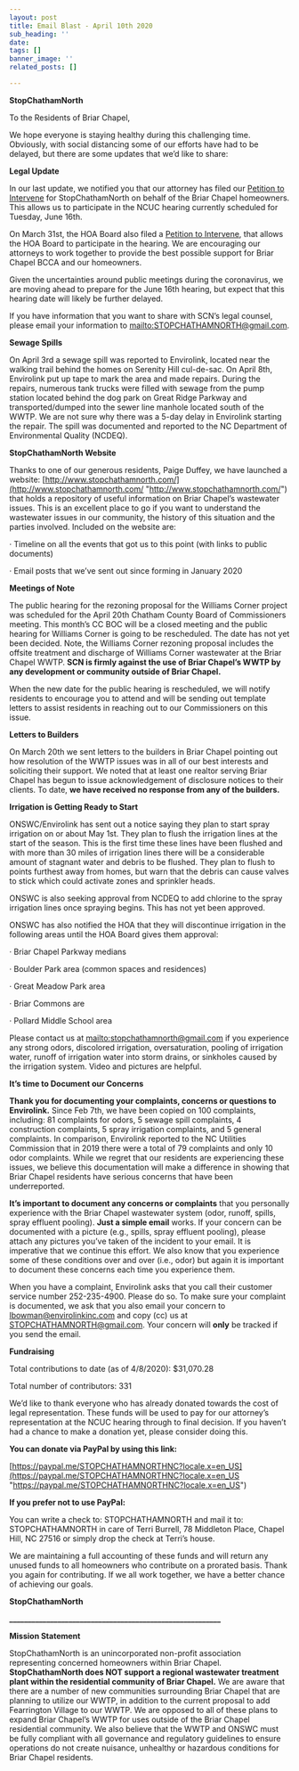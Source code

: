 ```yaml
---
layout: post
title: Email Blast - April 10th 2020
sub_heading: ''
date: 
tags: []
banner_image: ''
related_posts: []

---
```

**StopChathamNorth**

To the Residents of Briar Chapel,

We hope everyone is staying healthy during this challenging time. Obviously, with social distancing some of our efforts have had to be delayed, but there are some updates that we’d like to share:

**Legal Update**

In our last update, we notified you that our attorney has filed our [Petition to Intervene](https://starw1.ncuc.net/NCUC/ViewFile.aspx?Id=dc6fdedf-9277-4b76-9f87-70a0df29d214) for StopChathamNorth on behalf of the Briar Chapel homeowners. This allows us to participate in the NCUC hearing currently scheduled for Tuesday, June 16th.

On March 31st, the HOA Board also filed a [Petition to Intervene](https://starw1.ncuc.net/NCUC/ViewFile.aspx?Id=fb2aa358-538c-4964-8fd7-587a1861de80), that allows the HOA Board to participate in the hearing. We are encouraging our attorneys to work together to provide the best possible support for Briar Chapel BCCA and our homeowners.

Given the uncertainties around public meetings during the coronavirus, we are moving ahead to prepare for the June 16th hearing, but expect that this hearing date will likely be further delayed.

If you have information that you want to share with SCN’s legal counsel, please email your information to [mailto:STOPCHATHAMNORTH@gmail.com](mailto:STOPCHATHAMNORTH@gmail.com).

**Sewage Spills**

On April 3rd a sewage spill was reported to Envirolink, located near the walking trail behind the homes on Serenity Hill cul-de-sac. On April 8th, Envirolink put up tape to mark the area and made repairs. During the repairs, numerous tank trucks were filled with sewage from the pump station located behind the dog park on Great Ridge Parkway and transported/dumped into the sewer line manhole located south of the WWTP. We are not sure why there was a 5-day delay in Envirolink starting the repair. The spill was documented and reported to the NC Department of Environmental Quality (NCDEQ).

**StopChathamNorth Website**

Thanks to one of our generous residents, Paige Duffey, we have launched a website: [http://www.stopchathamnorth.com/](http://www.stopchathamnorth.com/ "http://www.stopchathamnorth.com/") that holds a repository of useful information on Briar Chapel’s wastewater issues. This is an excellent place to go if you want to understand the wastewater issues in our community, the history of this situation and the parties involved. Included on the website are:

· Timeline on all the events that got us to this point (with links to public documents)

· Email posts that we’ve sent out since forming in January 2020

**Meetings of Note**

The public hearing for the rezoning proposal for the Williams Corner project was scheduled for the April 20th Chatham County Board of Commissioners meeting. This month’s CC BOC will be a closed meeting and the public hearing for Williams Corner is going to be rescheduled. The date has not yet been decided. Note, the Williams Corner rezoning proposal includes the offsite treatment and discharge of Williams Corner wastewater at the Briar Chapel WWTP. **SCN is firmly against the use of Briar Chapel’s WWTP by any development or community outside of Briar Chapel.**

When the new date for the public hearing is rescheduled, we will notify residents to encourage you to attend and will be sending out template letters to assist residents in reaching out to our Commissioners on this issue.

**Letters to Builders**

On March 20th we sent letters to the builders in Briar Chapel pointing out how resolution of the WWTP issues was in all of our best interests and soliciting their support. We noted that at least one realtor serving Briar Chapel has begun to issue acknowledgement of disclosure notices to their clients. To date, **we have received no response from any of the builders.**

**Irrigation is Getting Ready to Start**

ONSWC/Envirolink has sent out a notice saying they plan to start spray irrigation on or about May 1st. They plan to flush the irrigation lines at the start of the season. This is the first time these lines have been flushed and with more than 30 miles of irrigation lines there will be a considerable amount of stagnant water and debris to be flushed. They plan to flush to points furthest away from homes, but warn that the debris can cause valves to stick which could activate zones and sprinkler heads.

ONSWC is also seeking approval from NCDEQ to add chlorine to the spray irrigation lines once spraying begins. This has not yet been approved.

ONSWC has also notified the HOA that they will discontinue irrigation in the following areas until the HOA Board gives them approval:

· Briar Chapel Parkway medians

· Boulder Park area (common spaces and residences)

· Great Meadow Park area

· Briar Commons are

· Pollard Middle School area

Please contact us at [mailto:stopchathamnorth@gmail.com](mailto:stopchathamnorth@gmail.com) if you experience any strong odors, discolored irrigation, oversaturation, pooling of irrigation water, runoff of irrigation water into storm drains, or sinkholes caused by the irrigation system. Video and pictures are helpful.

**It’s time to Document our Concerns**

**Thank you for documenting your complaints, concerns or questions to Envirolink.** Since Feb 7th, we have been copied on 100 complaints, including: 81 complaints for odors, 5 sewage spill complaints, 4 construction complaints, 5 spray irrigation complaints, and 5 general complaints. In comparison, Envirolink reported to the NC Utilities Commission that in 2019 there were a total of 79 complaints and only 10 odor complaints. While we regret that our residents are experiencing these issues, we believe this documentation will make a difference in showing that Briar Chapel residents have serious concerns that have been underreported.

**It’s important to document any concerns or complaints** that you personally experience with the Briar Chapel wastewater system (odor, runoff, spills, spray effluent pooling). **Just a simple email** works. If your concern can be documented with a picture (e.g., spills, spray effluent pooling), please attach any pictures you’ve taken of the incident to your email. It is imperative that we continue this effort. We also know that you experience some of these conditions over and over (i.e., odor) but again it is important to document these concerns each time you experience them.

When you have a complaint, Envirolink asks that you call their customer service number 252-235-4900. Please do so. To make sure your complaint is documented, we ask that you also email your concern to [lbowman@envirolinkinc.com](mailto:lbowman@envirolinkinc.com) and copy (cc) us at [STOPCHATHAMNORTH@gmail.com](mailto:STOPCHATHAMNORTH@gmail.com). Your concern will **only** be tracked if you send the email.

**Fundraising**

Total contributions to date (as of 4/8/2020): $31,070.28

Total number of contributors: 331

We’d like to thank everyone who has already donated towards the cost of legal representation. These funds will be used to pay for our attorney’s representation at the NCUC hearing through to final decision. If you haven’t had a chance to make a donation yet, please consider doing this.

**You can donate via PayPal by using this link:**

[https://paypal.me/STOPCHATHAMNORTHNC?locale.x=en_US](https://paypal.me/STOPCHATHAMNORTHNC?locale.x=en_US "https://paypal.me/STOPCHATHAMNORTHNC?locale.x=en_US")

**If you prefer not to use PayPal:**

You can write a check to: STOPCHATHAMNORTH and mail it to: STOPCHATHAMNORTH in care of Terri Burrell, 78 Middleton Place, Chapel Hill, NC 27516 or simply drop the check at Terri’s house.

We are maintaining a full accounting of these funds and will return any unused funds to all homeowners who contribute on a prorated basis. Thank you again for contributing. If we all work together, we have a better chance of achieving our goals.

**StopChathamNorth**

**_________________________________________________________**

**Mission Statement**

StopChathamNorth is an unincorporated non-profit association representing concerned homeowners within Briar Chapel. **StopChathamNorth does NOT support a regional wastewater treatment plant within the residential community of Briar Chapel.** We are aware that there are a number of new communities surrounding Briar Chapel that are planning to utilize our WWTP, in addition to the current proposal to add Fearrington Village to our WWTP. We are opposed to all of these plans to expand Briar Chapel’s WWTP for uses outside of the Briar Chapel residential community. We also believe that the WWTP and ONSWC must be fully compliant with all governance and regulatory guidelines to ensure operations do not create nuisance, unhealthy or hazardous conditions for Briar Chapel residents.